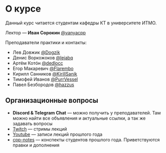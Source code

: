 # О курсе
Данный курс читается студентам кафедры КТ в университете ИТМО.

Лектор —  __Иван Сорокин__ [@vanyacpp](https://t.me/vanyacpp)

Преподаватели практики и контакты:
* Лев Довжик [@Dogzik](https://t.me/Dogzik)
* Денис Воркожоков [@lejabq](https://t.me/lejabq)
* Артём Котóн [@dedlocc](https://t.me/dedlocc)
* Егор Макаревич [@Flarembo](https://t.me/Flarembo)
* Кирилл Санников [@KirillSanik](https://t.me/KirillSanik)
* Тимофей Иванов [@PurrVessel](https://t.me/PurrVessel)
* Павел Безбородов [@hazzus](https://t.me/hazzus)

## Организационные вопросы
* __Discord & Telegram Chat__ — можно получить у преподавателей. Там можно найти все объявления и актуальные ссылки, а так же задавать вопросы 
* [Twitch](https://www.twitch.tv/sorokin_ivan) — стримы лекций
* [Youtube](https://www.youtube.com/playlist?list=PLd7QXkfmSY7a2zw_PVPn7vKs9F9BG6Pd4) — записи лекций прошлого года
* [cpp-notes](https://cpp-kt.github.io/cpp-notes/) — конспекты студентов прошлого года. Приветствуются правки и дополнения
